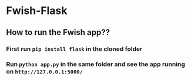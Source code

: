 # Fwish-Flask 

## How to run the Fwish app??

### First run `pip install flask` in the cloned folder

### Run  `python app.py` in the same folder and see the app running on `http://127.0.0.1:5000/`
